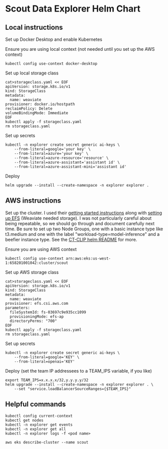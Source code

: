 # Scout Data Explorer Helm Chart

## Local instructions
Set up Docker Desktop and enable Kubernetes

Ensure you are using local context (not needed until you set up the AWS context)
```
kubectl config use-context docker-desktop
```

Set up local storage class
```
cat>storageclass.yaml << EOF
apiVersion: storage.k8s.io/v1
kind: StorageClass
metadata:
  name: weaviate
provisioner: docker.io/hostpath
reclaimPolicy: Delete
volumeBindingMode: Immediate
EOF
kubectl apply -f storageclass.yaml 
rm storageclass.yaml 
```

Set up secrets
```
kubectl -n explorer create secret generic ai-keys \
    --from-literal=google='your key' \
    --from-literal=azure='your key' \
    --from-literal=azure-resource='resource' \
    --from-literal=azure-assistant='assistant id' \
    --from-literal=azure-assistant-mini='assistant id'
```

Deploy
```
helm upgrade --install --create-namespace -n explorer explorer .
```

## AWS instructions
Set up the cluster. I used their [getting started instructions](https://docs.aws.amazon.com/eks/latest/userguide/getting-started-eksctl.html) along with [setting up EFS](https://docs.aws.amazon.com/eks/latest/userguide/efs-csi.html) (Weaviate needed storage). I was not particularly careful about being repeatable, so we should go through and document carefully next time. Be sure to set up two Node Groups, one with a basic instance type like t3.medium and one with the label "workload-type=model-inference" and a beefier instance type. See the [CT-CLIP helm README](https://github.com/larkspur-ai/ctclip-helm/blob/main/README.md) for more.

Ensure you are using AWS context
```
kubectl config use-context arn:aws:eks:us-west-1:658201001042:cluster/scout
```

Set up AWS storage class
```
cat>storageclass.yaml << EOF
apiVersion: storage.k8s.io/v1
kind: StorageClass
metadata:
  name: weaviate
provisioner: efs.csi.aws.com
parameters:
  fileSystemId: fs-03697c9e935cc1099
  provisioningMode: efs-ap
  directoryPerms: "700"
EOF
kubectl apply -f storageclass.yaml 
rm storageclass.yaml 
```

Set up secrets
```
kubectl -n explorer create secret generic ai-keys \
    --from-literal=google='KEY' \
    --from-literal=openai='KEY'
```

Deploy (set the team IP addressees to a TEAM_IPS variable, if you like)
```
export TEAM_IPS=x.x.x.x/32,y.y.y.y/32
helm upgrade --install --create-namespace -n explorer explorer . \
    --set "service.loadBalancerSourceRanges={$TEAM_IPS}"
```

## Helpful commands
```
kubectl config current-context
kubectl get nodes 
kubectl -n explorer get events
kubectl -n explorer get all
kubectl -n explorer logs -f <pod name>

aws eks describe-cluster --name scout
```
